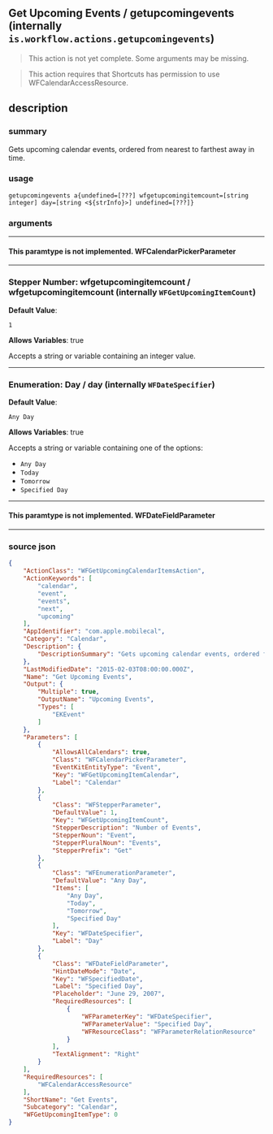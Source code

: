 
## Get Upcoming Events / getupcomingevents (internally `is.workflow.actions.getupcomingevents`)

> This action is not yet complete. Some arguments may be missing.

> This action requires that Shortcuts has permission to use WFCalendarAccessResource.


## description

### summary

Gets upcoming calendar events, ordered from nearest to farthest away in time.


### usage
```
getupcomingevents a{undefined=[???] wfgetupcomingitemcount=[string integer] day=[string <${strInfo}>] undefined=[???]}
```

### arguments

---

#### This paramtype is not implemented. WFCalendarPickerParameter

---

### Stepper Number: wfgetupcomingitemcount / wfgetupcomingitemcount (internally `WFGetUpcomingItemCount`)
**Default Value**:
```
1
```
**Allows Variables**: true



Accepts a string 
or variable
containing an integer value.

---

### Enumeration: Day / day (internally `WFDateSpecifier`)
**Default Value**:
```
Any Day
```
**Allows Variables**: true



Accepts a string 
or variable
containing one of the options:

- `Any Day`
- `Today`
- `Tomorrow`
- `Specified Day`

---

#### This paramtype is not implemented. WFDateFieldParameter

---

### source json

```json
{
	"ActionClass": "WFGetUpcomingCalendarItemsAction",
	"ActionKeywords": [
		"calendar",
		"event",
		"events",
		"next",
		"upcoming"
	],
	"AppIdentifier": "com.apple.mobilecal",
	"Category": "Calendar",
	"Description": {
		"DescriptionSummary": "Gets upcoming calendar events, ordered from nearest to farthest away in time."
	},
	"LastModifiedDate": "2015-02-03T08:00:00.000Z",
	"Name": "Get Upcoming Events",
	"Output": {
		"Multiple": true,
		"OutputName": "Upcoming Events",
		"Types": [
			"EKEvent"
		]
	},
	"Parameters": [
		{
			"AllowsAllCalendars": true,
			"Class": "WFCalendarPickerParameter",
			"EventKitEntityType": "Event",
			"Key": "WFGetUpcomingItemCalendar",
			"Label": "Calendar"
		},
		{
			"Class": "WFStepperParameter",
			"DefaultValue": 1,
			"Key": "WFGetUpcomingItemCount",
			"StepperDescription": "Number of Events",
			"StepperNoun": "Event",
			"StepperPluralNoun": "Events",
			"StepperPrefix": "Get"
		},
		{
			"Class": "WFEnumerationParameter",
			"DefaultValue": "Any Day",
			"Items": [
				"Any Day",
				"Today",
				"Tomorrow",
				"Specified Day"
			],
			"Key": "WFDateSpecifier",
			"Label": "Day"
		},
		{
			"Class": "WFDateFieldParameter",
			"HintDateMode": "Date",
			"Key": "WFSpecifiedDate",
			"Label": "Specified Day",
			"Placeholder": "June 29, 2007",
			"RequiredResources": [
				{
					"WFParameterKey": "WFDateSpecifier",
					"WFParameterValue": "Specified Day",
					"WFResourceClass": "WFParameterRelationResource"
				}
			],
			"TextAlignment": "Right"
		}
	],
	"RequiredResources": [
		"WFCalendarAccessResource"
	],
	"ShortName": "Get Events",
	"Subcategory": "Calendar",
	"WFGetUpcomingItemType": 0
}
```
